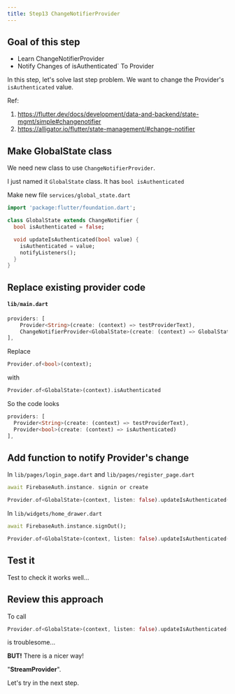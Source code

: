 ```yaml
---
title: Step13 ChangeNotifierProvider
---
```


## Goal of this step
- Learn ChangeNotifierProvider
- Notify Changes of isAuthenticated` To Provider

In this step, let's solve last step problem.
We want to change the Provider's `isAuthenticated` value.

Ref:

1. https://flutter.dev/docs/development/data-and-backend/state-mgmt/simple#changenotifier
2. https://alligator.io/flutter/state-management/#change-notifier

## Make GlobalState class
We need new class to use `ChangeNotifierProvider`.

I just named it `GlobalState` class. It has `bool isAuthenticated`

Make new file `services/global_state.dart`
```dart
import 'package:flutter/foundation.dart';

class GlobalState extends ChangeNotifier {
  bool isAuthenticated = false;

  void updateIsAuthenticated(bool value) {
    isAuthenticated = value;
    notifyListeners();
  }
}
```

## Replace existing provider code

#### `lib/main.dart`
```dart {3}
providers: [
	Provider<String>(create: (context) => testProviderText),
	ChangeNotifierProvider<GlobalState>(create: (context) => GlobalState())
],
```

Replace 
```dart
Provider.of<bool>(context);
```

with

```dart
Provider.of<GlobalState>(context).isAuthenticated
```

So the code looks
```dart
providers: [
  Provider<String>(create: (context) => testProviderText),
  Provider<bool>(create: (context) => isAuthenticated)
],
```

## Add function to notify Provider's change

In `lib/pages/login_page.dart` and `lib/pages/register_page.dart`
```dart
await FirebaseAuth.instance. signin or create

Provider.of<GlobalState>(context, listen: false).updateIsAuthenticated(true);
```

In `lib/widgets/home_drawer.dart` 
```dart
await FirebaseAuth.instance.signOut();

Provider.of<GlobalState>(context, listen: false).updateIsAuthenticated(false);
```

## Test it
Test to check it works well...

## Review this approach
To call

```dart
Provider.of<GlobalState>(context, listen: false).updateIsAuthenticated(true);
```

is troublesome...

**BUT!** There is a nicer way! 

"**StreamProvider**".

Let's try in the next step.

